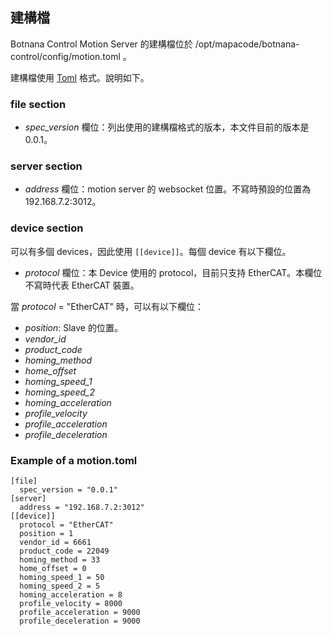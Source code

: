 ## 建構檔

Botnana Control Motion Server 的建構檔位於 /opt/mapacode/botnana-control/config/motion.toml 。

建構檔使用 [Toml](https://github.com/toml-lang/toml) 格式。說明如下。

### file section

* _spec_version_ 欄位：列出使用的建構檔格式的版本，本文件目前的版本是 0.0.1。

### server section

* _address_ 欄位：motion server 的 websocket 位置。不寫時預設的位置為 192.168.7.2:3012。

### device section

可以有多個 devices，因此使用 `[[device]]`。每個 device 有以下欄位。

* _protocol_ 欄位：本 Device 使用的 protocol，目前只支持 EtherCAT。本欄位不寫時代表 EtherCAT 裝置。

當 _protocol_ = "EtherCAT" 時，可以有以下欄位：

* _position_: Slave 的位置。
* _vendor_id_
* _product_code_
* _homing_method_
* _home_offset_
* _homing_speed_1_
* _homing_speed_2_
* _homing_acceleration_
* _profile_velocity_
* _profile_acceleration_
* _profile_deceleration_

### Example of a motion.toml

    [file]
      spec_version = "0.0.1"
    [server]
      address = "192.168.7.2:3012"
    [[device]]
      protocol = "EtherCAT"
      position = 1
      vendor_id = 6661
      product_code = 22049
      homing_method = 33
      home_offset = 0
      homing_speed_1 = 50
      homing_speed_2 = 5
      homing_acceleration = 8
      profile_velocity = 8000
      profile_acceleration = 9000
      profile_deceleration = 9000
